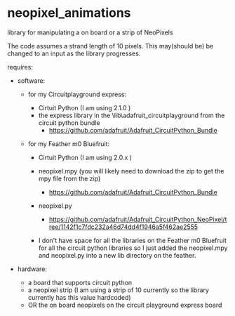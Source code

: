 # neopixel_animations
library for manipulating a on board or a strip of NeoPixels 

The code assumes a strand length of 10 pixels.
This may(should be) be changed to an input as the library progresses.

requires:
* software:
  * for my Circuitplayground express:
    * Cirtuit Python (I am using 2.1.0 )
    * the express library in the \lib\adafruit_circuitplayground from the circuit python bundle
      * https://github.com/adafruit/Adafruit_CircuitPython_Bundle
    
  * for my Feather m0 Bluefruit:
    * Cirtuit Python (I am using 2.0.x ) 
    * neopixel.mpy (you will likely need to download the zip to get the mpy file from the zip)
      * https://github.com/adafruit/Adafruit_CircuitPython_Bundle
  
    * neopixel.py 
      * https://github.com/adafruit/Adafruit_CircuitPython_NeoPixel/tree/1142f1c7fdc232a46d74dd4f1946a5f462ae2555

    * I don't have space for all the libraries on the Feather m0 Bluefruit for all the circuit python libraries so I just added the neopixel.mpy and neopixel.py into a new lib directory on the feather.
  
* hardware:
  * a board that supports circuit python
  * a neopixel strip (I am using a strip of 10 currently so the library currently has this value hardcoded)
  * OR the on board neopixels on the circuit playground express board  
